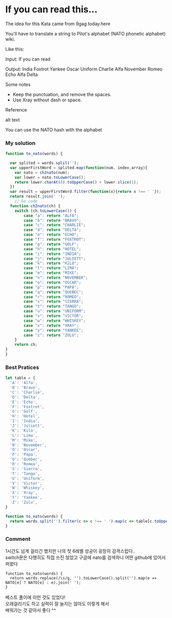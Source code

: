 # If you can read this...
The idea for this Kata came from 9gag today.here

You'll have to translate a string to Pilot's alphabet (NATO phonetic alphabet) wiki.

Like this:

Input: If you can read

Output: India Foxtrot Yankee Oscar Uniform Charlie Alfa November Romeo Echo Alfa Delta

Some notes
- Keep the punctuation, and remove the spaces.
- Use Xray without dash or space.

Reference

alt text

You can use the NATO hash with the alphabet  
  
### My solution
```js
function to_nato(words) {

  var splited = words.split('');
  var upperFirstWord = splited.map(function(num, index,array){
    var nato = ch2nato(num);
    var lower = nato.toLowerCase();
    return lower.charAt(0).toUpperCase() + lower.slice(1);
  })
  var result = upperFirstWord.filter(function(x){return x !== ' '});
  return result.join(' ');
	// Go code
  function ch2nato(ch) {
    switch (ch.toLowerCase()) {
        case "a": return "ALFA";
        case "b": return "BRAVO";
        case "c": return "CHARLIE";
        case "d": return "DELTA";
        case "e": return "ECHO";
        case "f": return "FOXTROT";
        case "g": return "GOLF";
        case "h": return "HOTEL";
        case "i": return "INDIA";
        case "j": return "JULIETT";
        case "k": return "KILO";
        case "l": return "LIMA";
        case "m": return "MIKE";
        case "n": return "NOVEMBER";
        case "o": return "OSCAR";
        case "p": return "PAPA";
        case "q": return "QUEBEC";
        case "r": return "ROMEO";
        case "s": return "SIERRA";
        case "t": return "TANGO";
        case "u": return "UNIFORM";
        case "v": return "VICTOR";
        case "w": return "WHISKEY";
        case "x": return "XRAY";
        case "y": return "YANKEE";
        case "z": return "ZULU";
    }
    return ch;
}
}
```

### Best Pratices
```js
let table = {
  'A': 'Alfa',
  'B': 'Bravo',
  'C': 'Charlie',
  'D': 'Delta',
  'E': 'Echo',
  'F': 'Foxtrot',
  'G': 'Golf',
  'H': 'Hotel',
  'I': 'India',
  'J': 'Juliett',
  'K': 'Kilo',
  'L': 'Lima',
  'M': 'Mike',
  'N': 'November',
  'O': 'Oscar',
  'P': 'Papa',
  'Q': 'Quebec',
  'R': 'Romeo',
  'S': 'Sierra',
  'T': 'Tango',
  'U': 'Uniform',
  'V': 'Victor',
  'W': 'Whiskey',
  'X': 'Xray',
  'Y': 'Yankee',
  'Z': 'Zulu',
}

function to_nato(words) {
  return words.split('').filter(c => c !== ' ').map(c => table[c.toUpperCase()] || c).join(' ');
}
```

### Comment
1시간도 넘게 걸리긴 했지만 나의 첫 6레벨 성공이 굉장히 감격스럽다..  
switch문은 다행히도 직접 쓰진 않았고 구글에 nato를 검색하니 어떤 github에 있어서 퍼왔다  
```
function to_nato(words) {
  return words.replace(/\s/g, '').toLowerCase().split('').map(e => NATO[e] ? NATO[e] : e).join(' ');
}
```
베스트 풀이에 이런 것도 있었다!  
오래걸리기도 하고 실력이 잘 늘지는 않아도 이렇게 해서  
배워가는 것 같아서 좋다 ^^